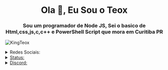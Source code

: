 <h1 align="center">Ola 👋, Eu Sou o Teox</h1>
<h3 align="center">Sou um programador de Node JS, Sei o basico de Html,css,js,c,c++ e PowerShell Script que mora em Curitiba PR</h3>

<p align="left"> <img src="https://komarev.com/ghpvc/?username=KingTeox&label=Profile%20views&color=c111e4&style=flat-square" alt="KingTeox" /> </p>
<details>
<summary>Redes Sociais:</summary>
<a href="https://twitter.com/KingTeox/" target="blank"> 
<img align="center" src="https://cdn-icons-png.flaticon.com/128/733/733579.png" alt="KingTeox" height="40" width="40"</a>
<a href="https://instagram.com/kingxteox/" target="blank"> 
<img align="center" src="https://cdn-icons-png.flaticon.com/128/174/174855.png" alt="KingTeox" height="40" width="40"</a>
<a href="https://www.facebook.com/profile.php?id=100008257969126" target="blank"> 
<img align="center" src="https://cdn-icons-png.flaticon.com/512/733/733547.png" alt="KingTeox" height="40" width="40"</a>
</details>
<details>
<summary>Status:</summary>
<p>&nbsp;<img align="center" src="https://github-readme-stats.vercel.app/api?username=KingTeox&show_icons=true&theme=github_dark&locale=pt-br" alt="KingTeox" /></p>
<p><img align="left" src="https://github-readme-stats.vercel.app/api/top-langs?username=KingTeox&show_icons=true&theme=github_dark&locale=pt-br" alt="KingTeox" /></p>
<p><img align="center" src="https://github-readme-streak-stats.herokuapp.com/?user=KingTeox&theme=dark" alt="KingTeox" /></p>
</details>
<details>
<summary>Discord:</summary>
<p>/>![DiscordProfileBanner](https://discord.c99.nl/widget/theme-1/462980817040310283.png)</p>
</details>
